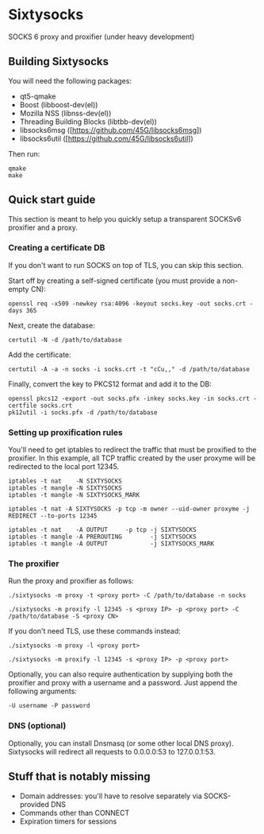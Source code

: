 # Sixtysocks
SOCKS 6 proxy and proxifier (under heavy development)

## Building Sixtysocks

You will need the following packages:
 * qt5-qmake
 * Boost (libboost-dev(el))
 * Mozilla NSS (libnss-dev(el))
 * Threading Building Blocks (libtbb-dev(el))
 * libsocks6msg ([https://github.com/45G/libsocks6msg])
 * libsocks6util ([https://github.com/45G/libsocks6util])

Then run:

```
qmake
make
```

## Quick start guide

This section is meant to help you quickly setup a transparent SOCKSv6 proxifier and a proxy.

### Creating a certificate DB

If you don't want to run SOCKS on top of TLS, you can skip this section.

Start off by creating a self-signed certificate (you must provide a non-empty CN):

```
openssl req -x509 -newkey rsa:4096 -keyout socks.key -out socks.crt -days 365
```

Next, create the database:

```
certutil -N -d /path/to/database
```

Add the certificate:

```
certutil -A -a -n socks -i socks.crt -t "cCu,," -d /path/to/database
```

Finally, convert the key to PKCS12 format and add it to the DB:

```
openssl pkcs12 -export -out socks.pfx -inkey socks.key -in socks.crt -certfile socks.crt
pk12util -i socks.pfx -d /path/to/database
```

### Setting up proxification rules

You'll need to get iptables to redirect the traffic that must be proxified to the proxifier.
In this example, all TCP traffic created by the user proxyme will be redirected to the local port 12345.

```
iptables -t nat    -N SIXTYSOCKS
iptables -t mangle -N SIXTYSOCKS
iptables -t mangle -N SIXTYSOCKS_MARK

iptables -t nat -A SIXTYSOCKS -p tcp -m owner --uid-owner proxyme -j REDIRECT --to-ports 12345

iptables -t nat    -A OUTPUT     -p tcp -j SIXTYSOCKS
iptables -t mangle -A PREROUTING        -j SIXTYSOCKS
iptables -t mangle -A OUTPUT            -j SIXTYSOCKS_MARK
```

### The proxifier

Run the proxy and proxifier as follows:

```
./sixtysocks -m proxy -t <proxy port> -C /path/to/database -n socks
```

```
./sixtysocks -m proxify -l 12345 -s <proxy IP> -p <proxy port> -C /path/to/database -S <proxy CN>
```

If you don't need TLS, use these commands instead:

```
./sixtysocks -m proxy -l <proxy port>
```

```
./sixtysocks -m proxify -l 12345 -s <proxy IP> -p <proxy port>
```

Optionally, you can also require authentication by supplying both the proxifier and proxy with a username and a password.
Just append the following arguments:

```
-U username -P password
```

### DNS (optional)

Optionally, you can install Dnsmasq (or some other local DNS proxy). Sixtysocks will redirect all requests to 0.0.0.0:53 to 127.0.0.1:53.

## Stuff that is notably missing

* Domain addresses: you'll have to resolve separately via SOCKS-provided DNS
* Commands other than CONNECT
* Expiration timers for sessions
